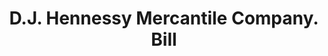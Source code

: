 ---
doi: 10.7916/D8PZ6MXQ
date_other: '1900'
date_other_textual: 1900-1909
form: printed ephemera
genre:
- Invoices
name:
- D.J. Hennessy Mercantile Company
object_in_context_url: https://biggert.cul.columbia.edu/items/view/ave_biggert_00737
subject_hierarchical_geographic:
- Butte, Montana, United States
subject_name:
- D.J. Hennessy Mercantile Company
title: D.J. Hennessy Mercantile Company. Bill
sort_title: D.J. Hennessy Mercantile Company. Bill
call_number: ave_biggert_00737
coordinates:
- 46.006388888888885,-112.52972222222222
pid: ave_biggert_00737
identifiers: ave_biggert_00737
thumbnail: https://derivativo-1.library.columbia.edu/iiif/2/ldpd:345433/full/!256,256/0/native.jpg
permalink: "/biggert/ave_biggert_00737/"
layout: iiif-image-page
---